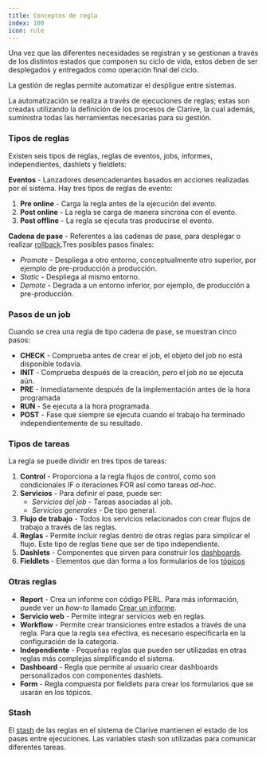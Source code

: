 ```yaml
---
title: Conceptos de regla
index: 100
icon: rule
---
```


Una vez que las diferentes necesidades se registran y se gestionan a través de
los distintos estados que componen su ciclo de vida, estos deben de ser
desplegados y entregados como operación final del ciclo.

La gestión de reglas permite automatizar el despligue entre sistemas.

La automatización se realiza a través de ejecuciones de reglas; estas son
creadas utilizando la definición de los procesos de Clarive, la cual además,
suministra todas las herramientas necesarias para su gestión.

### Tipos de reglas

Existen seis tipos de reglas, reglas de eventos, jobs, informes, independientes,
dashlets y fieldlets:

**Eventos** - Lanzadores desencadenantes basados en acciones realizadas por el
sistema. Hay tres tipos de reglas de evento:

1. **Pre online** - Carga la regla antes de la ejecución del evento.
2. **Post online** - La regla se carga de manera síncrona con el evento.
3. **Post offline** - La regla se ejecuta tras producirse el evento.

**Cadena de pase** - Referentes a las cadenas de pase, para desplegar o realizar
[rollback](concepts/rollback).Tres posibles pasos finales:

- *Promote* -  Despliega a otro entorno, conceptualmente otro superior, por
  ejemplo de pre-producción a producción.
- *Static* - Despliega al mismo entorno.
- *Demote* - Degrada a un entorno inferior, por ejemplo, de producción a
  pre-producción.


### Pasos de un job

Cuando se crea una regla de tipo cadena de pase, se muestran cinco pasos:

- **CHECK** - Comprueba antes de crear el job, el objeto del job no está
  disponible todavía.
- **INIT** - Comprueba después de la creación, pero el job no se ejecuta aún.
- **PRE** - Inmediatamente después de la implementación antes de la hora
  programada
- **RUN** - Se ejecuta a la hora programada.
- **POST** - Fase que siempre se ejecuta cuando el trabajo ha terminado
  independientemente de su resultado.


### Tipos de tareas

La regla se puede dividir en tres tipos de tareas:

1. **Control** - Proporciona a la regla flujos de control, como son
condicionales IF o iteraciones FOR así como tareas *ad-hoc*.
2. **Servicios** - Para definir el pase, puede ser:
   - *Servicios del job* - Tareas asociadas al job.
   - *Servicios generales* - De tipo general.
3. **Flujo de trabajo** - Todos los servicios relacionados con crear flujos de
trabajo a través de las reglas.
4. **Reglas** - Permite incluir reglas dentro de otras reglas para simplicar el
flujo. Este tipo de reglas tiene que ser de tipo independiente.
5. **Dashlets** - Componentes que sirven para construir los
[dashboards](concepts/dashboards).
6. **Fieldlets** - Elementos que dan forma a los formularios de los
[tópicos](concepts/topic)

### Otras reglas

- **Report** - Crea un informe con código PERL. Para más información, puede ver
  un *how-to* llamado [Crear un informe](how-to/create-reports).
- **Servicio web** - Permite integrar servicios web en reglas.
- **Workflow** - Permite crear transiciones entre estados a través de una regla.
  Para que la regla sea efectiva, es necesario especificarla en la configuración
de la categoria.
- **Independiente** - Pequeñas reglas que pueden ser utilizadas en otras reglas
  más complejas simplificando el sistema.
- **Dashboard** - Regla que permite al usuario crear dashboards personalizados
  con componentes dashlets.
- **Form** - Regla compuesta por fieldlets para crear los formularios que se
  usarán en los tópicos.


### Stash

El [stash](concepts/stash) de las reglas en el sistema de Clarive mantienen el
estado de los pases entre ejecuciones. Las variables stash son utilizadas para
comunicar diferentes tareas.
